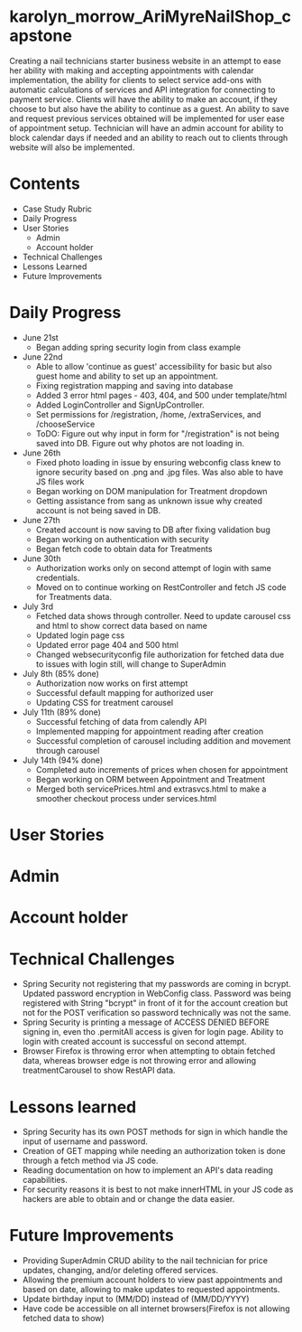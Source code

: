 # karolyn_morrow_AriMyreNailShop_capstone
Creating a nail technicians starter business website in an attempt to ease her ability with making and accepting appointments with calendar implementation, the ability for clients to select service add-ons with automatic calculations of services and API integration for connecting to payment service. Clients will have the ability to make an account, if they choose to but also have the ability to continue as a guest. An ability to save and request previous services obtained will be implemented for user ease of appointment setup. Technician will have an admin account for ability to block calendar days if needed and an ability to reach out to clients through website will also be implemented.

# Contents
- Case Study Rubric
- Daily Progress
- User Stories
  - Admin
  - Account holder
- Technical Challenges
- Lessons Learned
- Future Improvements

# Daily Progress
  - June 21st
      - Began adding spring security login from class example
  - June 22nd
      - Able to allow 'continue as guest' accessibility for basic but also guest home and ability to set up an appointment.
      - Fixing registration mapping and saving into database
      - Added 3 error html pages - 403, 404, and 500 under template/html
      - Added LoginController and SignUpController.
      - Set permissions for /registration, /home, /extraServices, and /chooseService
      - ToDO: Figure out why input in form for "/registration" is not being saved into DB. Figure out why photos are not loading in.
  - June 26th
    - Fixed photo loading in issue by ensuring webconfig class knew to ignore security based on .png and .jpg files. Was also able to have JS files work
    - Began working on DOM manipulation for Treatment dropdown
    - Getting assistance from sang as unknown issue why created account is not being saved in DB.
  - June 27th
    - Created account is now saving to DB after fixing validation bug
    - Began working on authentication with security 
    - Began fetch code to obtain data for Treatments
  - June 30th 
    - Authorization works only on second attempt of login with same credentials. 
    - Moved on to continue working on RestController and fetch JS code for Treatments data.
  - July 3rd
    - Fetched data shows through controller. Need to update carousel css and html to show correct data based on name
    - Updated login page css 
    - Updated error page 404 and 500 html
    - Changed websecurityconfig file authorization for fetched data due to issues with login still, will change to SuperAdmin
  - July 8th (85% done)
    - Authorization now works on first attempt
    - Successful default mapping for authorized user
    - Updating CSS for treatment carousel 
  - July 11th (89% done)
    - Successful fetching of data from calendly API
    - Implemented mapping for appointment reading after creation
    - Successful completion of carousel including addition and movement through carousel
  - July 14th (94% done)
    - Completed auto increments of prices when chosen for appointment
    - Began working on ORM between Appointment and Treatment
    - Merged both servicePrices.html and extrasvcs.html to make a smoother checkout process under services.html
  

# User Stories
# Admin
# Account holder
# Technical Challenges
 - Spring Security not registering that my passwords are coming in bcrypt. Updated password encryption in WebConfig class. Password was being registered with String "bcrypt" in front of it for the account creation but not for the POST verification so password technically was not the same.
 - Spring Security is printing a message of ACCESS DENIED BEFORE signing in, even tho .permitAll access is given for login page. Ability to login with created account is successful on second attempt.
 - Browser Firefox is throwing error when attempting to obtain fetched data, whereas browser edge is not throwing error and allowing treatmentCarousel to show RestAPI data.
# Lessons learned
 - Spring Security has its own POST methods for sign in which handle the input of username and password.
 - Creation of GET mapping while needing an authorization token is done through a fetch method via JS code.
 - Reading documentation on how to implement an API's data reading capabilities.
 - For security reasons it is best to not make innerHTML in your JS code as hackers are able to obtain and or change the data easier.
# Future Improvements
 - Providing SuperAdmin CRUD ability to the nail technician for price updates, changing, and/or deleting offered services.
 - Allowing the premium account holders to view past appointments and based on date, allowing to make updates to requested appointments.
 - Update birthday input to (MM/DD) instead of (MM/DD/YYYY)
 - Have code be accessible on all internet browsers(Firefox is not allowing fetched data to show)